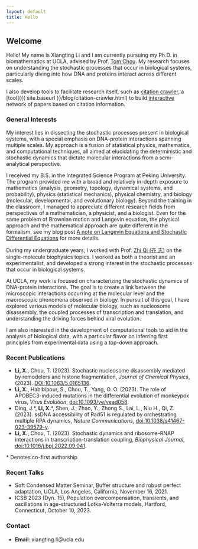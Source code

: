 ```yaml
---
layout: default
title: Hello
---
```



## Welcome

Hello! My name is Xiangting Li and I am currently pursuing my Ph.D. in
biomathematics at UCLA, advised by Prof. [Tom
Chou](https://www.math.ucla.edu/~tchou/index.html). My research
focuses on understanding the stochastic processes that occur in
biological systems, particularly diving into how DNA and proteins
interact across different scales.

I also develop tools to facilitate research itself, such as [citation
crawler](https://github.com/hsianktin/paper_network_builder), a [tool]({{ site.baseurl }}/blog/citation-crawler.html) 
to build [interactive](assets/citation_crawler.html) network of papers based on citation information.

### General Interests

My interest lies in dissecting the stochastic processes present in
biological systems, with a special emphasis on DNA-protein
interactions spanning multiple scales. My approach is a fusion of
statistical physics, mathematics, and computational techniques, all
aimed at elucidating the deterministic and stochastic dynamics that
dictate molecular interactions from a semi-analytical perspective.

I received my B.S. in the Integrated Science Program at Peking
University. The program provided me with a broad and relatively
in-depth exposure to mathematics (analysis, geometry, topology,
dynamical systems, and probability), physics (statistical mechanics),
physical chemistry, and biology (molecular, developmental, and
evolutionary biology). Beyond the training in the classroom, I managed
to appreciate different research fields from perspectives of a
mathematician, a physicist, and a biologist. Even for the same problem
of Brownian motion and Langevin equation, the physical approach and
the mathematical approach are quite different in the formalism, see my
blog post [A note on Langevin Equations and Stochastic Differential
Equations](/blog/a-note-on-lange.html) for more details.

During my undergraduate years, I worked with Prof. [Zhi Qi (齐
志)](https://cqb.pku.edu.cn/qizhi/) on the single-molecule biophysics
topics. I worked as both a theorist and an experimentalist, and
developed a strong interest in the stochastic processes that occur in
biological systems. 

At UCLA, my work is focused on characterizing the stochastic dynamics
of DNA-protein interactions. The goal is to create a link between the
microscopic interactions occurring at the molecular level and the
macroscopic phenomena observed in biology. In pursuit of this goal, I
have explored various models of molecular biology, such as nucleosome
disassembly, the coupled processes of transcription and translation,
and understanding the driving forces behind viral evolution.

I am also interested in the development of computational tools to aid
in the analysis of biological data, with a particular flavor on
inferring first principles from experimental data using a top-down
approach.


### Recent Publications

- **Li, X.**, Chou, T. (2023). Stochastic nucleosome disassembly mediated by remodelers and histone fragmentation,  _Journal of Chemical Physics_, (2023). [DOI:10.1063/5.0165136](https://doi.org/10.1063/5.0165136).
- **Li, X.**, Habibipour, S., Chou, T., Yang, O. O. (2023). The role of APOBEC3-induced mutations in the differential evolution of monkeypox virus, _Virus Evolution_, [doi:10.1093/ve/vead058](https://doi.org/10.1093/ve/vead058).
- Ding, J.\*, **Li, X.**\*, Shen, J., Zhao, Y., Zhong S., Lai, L., Niu H., Qi, Z. (2023). ssDNA accessibility of Rad51 is regulated by orchestrating multiple RPA dynamics, _Nature Communications_, [doi:10.1038/s41467-023-39579-y](https://doi.org/10.1038/s41467-023-39579-y).
- **Li, X.**, Chou, T. (2023). Stochastic dynamics and ribosome-RNAP interactions in transcription-translation coupling, _Biophysical Journal_, [doi:10.1016/j.bpj.2022.09.041](https://doi.org/10.1016/j.bpj.2022.09.041).

\* Denotes co-first authorship

### Recent Talks
- Soft Condensed Matter Seminar, Buffer structure and robust perfect adaptation, UCLA, Los Angeles, California, November 16, 2021.
- ICSB 2023 (Dyn. 15), Population overcompensation, transients, and oscillations in age-structured Lotka-Volterra models, Hartford, Connecticut, October 10, 2023.

### Contact

- **Email**: xiangting.li＠ucla.edu
